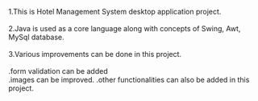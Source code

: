 1.This is Hotel Management System desktop application project.<br><br>
2.Java is used as a core language along with concepts of Swing, Awt, MySql database.<br><br>
3.Various improvements can be done in this project.<br><br>
  .form validation can be added<br>
  .images can be improved.
  .other functionalities can also be added in this project.

